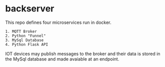 # backserver

This repo defines four microservices run in docker.

    1. MQTT Broker
    2. Python "Funnel"
    3. MySql Database
    4. Python Flask API

IOT devices may publish messages to the broker and their data is stored in the MySql database and made avaiable at an endpoint.